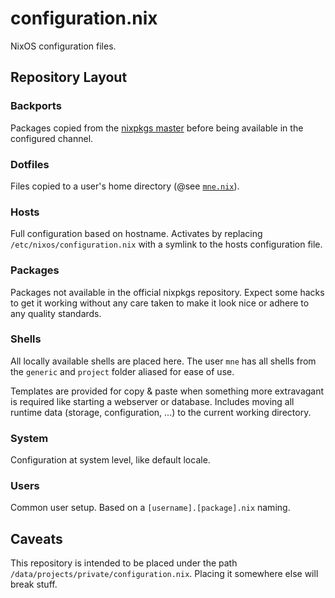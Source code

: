 # configuration.nix

NixOS configuration files.


## Repository Layout

### Backports

Packages copied from the [nixpkgs master](https://github.com/nixos/nixpkgs)
before being available in the configured channel.

### Dotfiles

Files copied to a user's home directory
(@see [`mne.nix`](https://github.com/mneudert/configuration.nix/blob/master/users/mne.nix)).

### Hosts

Full configuration based on hostname. Activates by replacing
`/etc/nixos/configuration.nix` with a symlink to the hosts configuration file.

### Packages

Packages not available in the official nixpkgs repository. Expect some hacks
to get it working without any care taken to make it look nice or adhere to
any quality standards.

### Shells

All locally available shells are placed here. The user `mne` has all shells from
the `generic` and `project` folder aliased for ease of use.

Templates are provided for copy & paste when something more extravagant is
required like starting a webserver or database. Includes moving all runtime
data (storage, configuration, ...) to the current working directory.

### System

Configuration at system level, like default locale.

### Users

Common user setup. Based on a `[username].[package].nix` naming.


## Caveats

This repository is intended to be placed under the path
`/data/projects/private/configuration.nix`. Placing it somewhere else will
break stuff.
